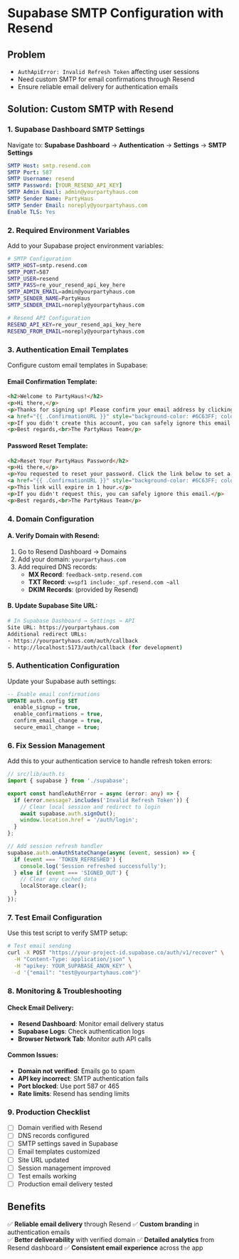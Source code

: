 # Supabase SMTP Configuration with Resend

## Problem
- `AuthApiError: Invalid Refresh Token` affecting user sessions
- Need custom SMTP for email confirmations through Resend
- Ensure reliable email delivery for authentication emails

## Solution: Custom SMTP with Resend

### 1. Supabase Dashboard SMTP Settings

Navigate to: **Supabase Dashboard** → **Authentication** → **Settings** → **SMTP Settings**

```yaml
SMTP Host: smtp.resend.com
SMTP Port: 587
SMTP Username: resend
SMTP Password: [YOUR_RESEND_API_KEY]
SMTP Admin Email: admin@yourpartyhaus.com
SMTP Sender Name: PartyHaus
SMTP Sender Email: noreply@yourpartyhaus.com
Enable TLS: Yes
```

### 2. Required Environment Variables

Add to your Supabase project environment variables:

```bash
# SMTP Configuration
SMTP_HOST=smtp.resend.com
SMTP_PORT=587
SMTP_USER=resend
SMTP_PASS=re_your_resend_api_key_here
SMTP_ADMIN_EMAIL=admin@yourpartyhaus.com
SMTP_SENDER_NAME=PartyHaus
SMTP_SENDER_EMAIL=noreply@yourpartyhaus.com

# Resend API Configuration
RESEND_API_KEY=re_your_resend_api_key_here
RESEND_FROM_EMAIL=noreply@yourpartyhaus.com
```

### 3. Authentication Email Templates

Configure custom email templates in Supabase:

#### Email Confirmation Template:
```html
<h2>Welcome to PartyHaus!</h2>
<p>Hi there,</p>
<p>Thanks for signing up! Please confirm your email address by clicking the link below:</p>
<a href="{{ .ConfirmationURL }}" style="background-color: #6C63FF; color: white; padding: 12px 24px; text-decoration: none; border-radius: 8px; display: inline-block;">Confirm Email</a>
<p>If you didn't create this account, you can safely ignore this email.</p>
<p>Best regards,<br>The PartyHaus Team</p>
```

#### Password Reset Template:
```html
<h2>Reset Your PartyHaus Password</h2>
<p>Hi there,</p>
<p>You requested to reset your password. Click the link below to set a new password:</p>
<a href="{{ .ConfirmationURL }}" style="background-color: #6C63FF; color: white; padding: 12px 24px; text-decoration: none; border-radius: 8px; display: inline-block;">Reset Password</a>
<p>This link will expire in 1 hour.</p>
<p>If you didn't request this, you can safely ignore this email.</p>
<p>Best regards,<br>The PartyHaus Team</p>
```

### 4. Domain Configuration

#### A. Verify Domain with Resend:
1. Go to Resend Dashboard → Domains
2. Add your domain: `yourpartyhaus.com`
3. Add required DNS records:
   - **MX Record**: `feedback-smtp.resend.com`
   - **TXT Record**: `v=spf1 include:_spf.resend.com ~all`
   - **DKIM Records**: (provided by Resend)

#### B. Update Supabase Site URL:
```bash
# In Supabase Dashboard → Settings → API
Site URL: https://yourpartyhaus.com
Additional redirect URLs: 
- https://yourpartyhaus.com/auth/callback
- http://localhost:5173/auth/callback (for development)
```

### 5. Authentication Configuration

Update your Supabase auth settings:

```sql
-- Enable email confirmations
UPDATE auth.config SET 
  enable_signup = true,
  enable_confirmations = true,
  confirm_email_change = true,
  secure_email_change = true;
```

### 6. Fix Session Management

Add this to your authentication service to handle refresh token errors:

```typescript
// src/lib/auth.ts
import { supabase } from './supabase';

export const handleAuthError = async (error: any) => {
  if (error.message?.includes('Invalid Refresh Token')) {
    // Clear local session and redirect to login
    await supabase.auth.signOut();
    window.location.href = '/auth/login';
  }
};

// Add session refresh handler
supabase.auth.onAuthStateChange(async (event, session) => {
  if (event === 'TOKEN_REFRESHED') {
    console.log('Session refreshed successfully');
  } else if (event === 'SIGNED_OUT') {
    // Clear any cached data
    localStorage.clear();
  }
});
```

### 7. Test Email Configuration

Use this test script to verify SMTP setup:

```bash
# Test email sending
curl -X POST "https://your-project-id.supabase.co/auth/v1/recover" \
  -H "Content-Type: application/json" \
  -H "apikey: YOUR_SUPABASE_ANON_KEY" \
  -d '{"email": "test@yourpartyhaus.com"}'
```

### 8. Monitoring & Troubleshooting

#### Check Email Delivery:
- **Resend Dashboard**: Monitor email delivery status
- **Supabase Logs**: Check authentication logs
- **Browser Network Tab**: Monitor auth API calls

#### Common Issues:
- **Domain not verified**: Emails go to spam
- **API key incorrect**: SMTP authentication fails  
- **Port blocked**: Use port 587 or 465
- **Rate limits**: Resend has sending limits

### 9. Production Checklist

- [ ] Domain verified with Resend
- [ ] DNS records configured
- [ ] SMTP settings saved in Supabase
- [ ] Email templates customized
- [ ] Site URL updated
- [ ] Session management improved
- [ ] Test emails working
- [ ] Production email delivery tested

## Benefits

✅ **Reliable email delivery** through Resend
✅ **Custom branding** in authentication emails  
✅ **Better deliverability** with verified domain
✅ **Detailed analytics** from Resend dashboard
✅ **Consistent email experience** across the app